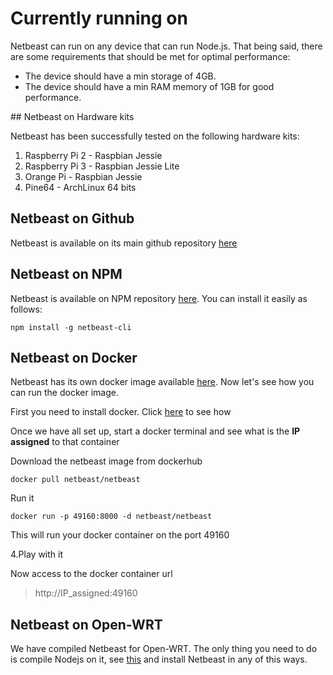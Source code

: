 # Currently running on

Netbeast can run on any device that can run Node.js. That being said, there are some requirements that should be met for optimal performance:

* The device should have a min storage of 4GB.
* The device should have a min RAM memory of 1GB for good performance.

## Netbeast on Hardware kits

Netbeast has been successfully tested on the following hardware kits:

1. Raspberry Pi 2 - Raspbian Jessie
2. Raspberry Pi 3 - Raspbian Jessie Lite
3. Orange Pi - Raspbian Jessie
4. Pine64 - ArchLinux 64 bits

## Netbeast on Github

Netbeast is available on its main github repository [here](https://github.com/netbeast/dashboard)

## Netbeast on NPM

Netbeast is available on NPM repository [here](https://www.npmjs.com/package/netbeast-cli). You can install it easily as follows:

```
npm install -g netbeast-cli
```

## Netbeast on Docker

Netbeast has its own docker image available [here](https://hub.docker.com/r/netbeast/netbeast/). Now let's see how you can run the docker image.

First you need to install docker. Click [here](https://docs.docker.com/engine/installation/) to see how


Once we have all set up, start a docker terminal and see what is the **IP assigned** to that container

Download the netbeast image from dockerhub

```
docker pull netbeast/netbeast
```

Run it

```
docker run -p 49160:8000 -d netbeast/netbeast
```

This will run your docker container on the port 49160

4.Play with it

Now access to the docker container url

>http://IP_assigned:49160

## Netbeast on Open-WRT

We have compiled Netbeast for Open-WRT. The only thing you need to do is compile Nodejs on it, see [this](https://netbeast.co/blog/how-to-cross-compile-nodejs-for-openwrt) and install Netbeast in any of this ways.

